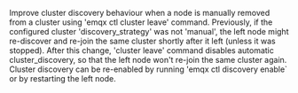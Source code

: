 Improve cluster discovery behaviour when a node is manually removed from a cluster using 'emqx ctl cluster leave' command.
Previously, if the configured cluster 'discovery_strategy' was not 'manual', the left node might re-discover and re-join the same cluster shortly after it left (unless it was stopped).
After this change, 'cluster leave' command disables automatic cluster_discovery, so that the left node won't re-join the same cluster again. Cluster discovery can be re-enabled by running 'emqx ctl discovery enable` or by restarting the left node.
